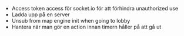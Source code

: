 - Access token access för socket.io för att förhindra unauthorized use
- Ladda upp på en server
- Unsub from map engine init when going to lobby
- Hantera när man gör en action innan timern håller på att gå ut